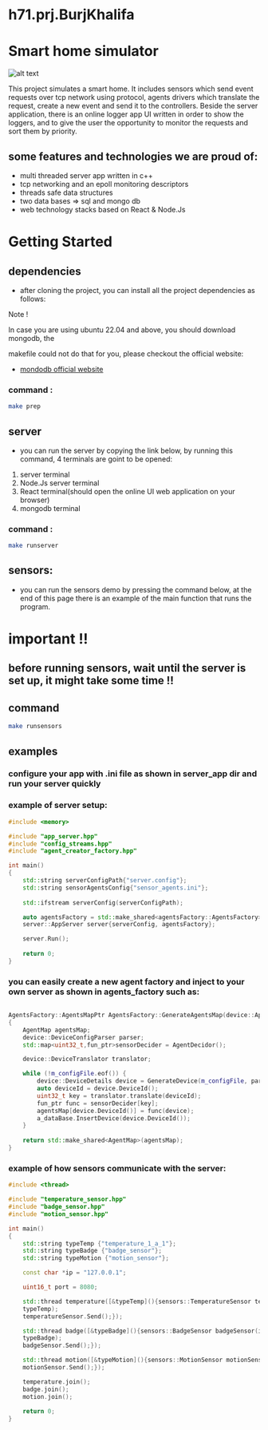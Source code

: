 # h71.prj.BurjKhalifa

# Smart home simulator

![alt text](https://t3.ftcdn.net/jpg/01/62/71/72/240_F_162717288_H9gde7vwbfrChJLwImFz5j9QeMfPoRuv.jpg)

This project simulates a smart home. It includes sensors
which send event requests over tcp network using protocol, agents drivers which translate the
request, create a new event and send it to the controllers.
Beside the server application, there is an online logger app UI written in order to show the
loggers, and to give the user the opportunity to monitor the requests and sort them by priority.

## some features and technologies we are proud of:

* multi threaded server app written in c++
* tcp networking and an epoll monitoring descriptors
* threads safe data structures
* two data bases => sql and mongo db
* web technology stacks based on React & Node.Js

# Getting Started

## dependencies

* after cloning the project, you can install all the project dependencies as follows:

Note !

In case you are using ubuntu 22.04 and above, you should download mongodb, the

makefile could not do that for you, please checkout the official website:

* [mondodb official website](https://www.mongodb.com/cloud/atlas/lp/try4?utm_content=rlsavisitor&utm_source=google&utm_campaign=search_gs_pl_evergreen_atlas_core_retarget-brand_gic-null_emea-all_ps-all_desktop_eng_lead&utm_term=mongodb&utm_medium=cpc_paid_search&utm_ad=e&utm_ad_campaign_id=14412646455&adgroup=131761126492&gclid=CjwKCAiA68ebBhB-EiwALVC-NmpJajYzyGTx6O3KQV6iHOJ61WXWbL0TLsLvinUE25GRX-Z2TfDt9RoC6gwQAvD_BwE)

### command :

```bash
make prep
```
## server

* you can run the server by copying the link below, by running this command, 4 terminals are goint to be opened:
1. server terminal
2. Node.Js server terminal
3. React terminal(should open the online UI web application on your browser)
4. mongodb terminal

### command :
```bash
make runserver
```

## sensors:
* you can run the sensors demo by pressing the command below, at the end of this page there is an example of the main function that runs the program.

# important !!

## before running sensors, wait until the server is set up, it might take some time !! 

## command
```bash
make runsensors
```

## examples

### configure your app with .ini file as shown in server_app dir and run your server quickly

### example of server setup:

```cpp
#include <memory>

#include "app_server.hpp"
#include "config_streams.hpp"
#include "agent_creator_factory.hpp"

int main()
{
    std::string serverConfigPath{"server.config"};
    std::string sensorAgentsConfig{"sensor_agents.ini"};    
    
    std::ifstream serverConfig(serverConfigPath);

    auto agentsFactory = std::make_shared<agentsFactory::AgentsFactory>(sensorAgentsConfig);
    server::AppServer server{serverConfig, agentsFactory};

    server.Run();
    
    return 0;
}

```

### you can easily create a new agent factory and inject to your own server as shown in agents_factory such as:
```cpp

AgentsFactory::AgentsMapPtr AgentsFactory::GenerateAgentsMap(device::AppDB a_dataBase) 
{    
    AgentMap agentsMap;
    device::DeviceConfigParser parser;
    std::map<uint32_t,fun_ptr>sensorDecider = AgentDecidor();

    device::DeviceTranslator translator;

    while (!m_configFile.eof()) {    
        device::DeviceDetails device = GenerateDevice(m_configFile, parser);
        auto deviceId = device.DeviceId();
        uint32_t key = translator.translate(deviceId);
        fun_ptr func = sensorDecider[key];
        agentsMap[device.DeviceId()] = func(device);
        a_dataBase.InsertDevice(device.DeviceId());
    }
    
    return std::make_shared<AgentMap>(agentsMap);
}
```

### example of how sensors communicate with the server:

```cpp
#include <thread>

#include "temperature_sensor.hpp"
#include "badge_sensor.hpp"
#include "motion_sensor.hpp"

int main()
{
    std::string typeTemp {"temperature_1_a_1"};
    std::string typeBadge {"badge_sensor"};
    std::string typeMotion {"motion_sensor"};

    const char *ip = "127.0.0.1";

    uint16_t port = 8080;

    std::thread temperature([&typeTemp](){sensors::TemperatureSensor temperatureSensor(ip, port,
    typeTemp);
    temperatureSensor.Send();});

    std::thread badge([&typeBadge](){sensors::BadgeSensor badgeSensor(ip,port,
    typeBadge);
    badgeSensor.Send();});

    std::thread motion([&typeMotion](){sensors::MotionSensor motionSensor(ip, port, typeMotion);
    motionSensor.Send();});

    temperature.join();
    badge.join();
    motion.join();
    
    return 0;
}

```
